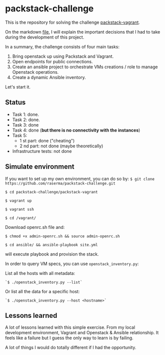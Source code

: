# packstack-challenge
This is the repository for solving the challenge [packstack-vagrant](https://github.com/raserma/packstack-vagrant). 

On the markdown [file](decisions-taken.md), I will explain the important decisions that I had to take during the development of this project.

In a summary, the challenge consists of four main tasks:
 1. Bring openstack up using Packstack and Vagrant.
 1. Open endpoints for public connections.
 1. Create an ansible project to orchestrate VMs creations / role to manage Openstack operations.
 1. Create a dynamic Ansible inventory.
 
Let's start it.

## Status
 * Task 1: done.
 * Task 2: done.
 * Task 3: done
 * Task 4: done (**but there is no connectivity with the instances**)
 * Task 5: 
    * 1 st part: done ("cheating")
    * 2 nd part: not done (maybe theoretically)
 * Infrastructure tests: not done 

## Simulate environment
If you want to set up my own environment, you can do so by:
   `$ git clone https://github.com/raserma/packstack-challenge.git`

   `$ cd packstack-challenge/packstack-vagrant`

   `$ vagrant up` 
   
   `$ vagrant ssh`

   `$ cd /vagrant/ `
   
Download openrc.sh file and:

   `$ chmod +x admin-openrc.sh && source admin-openrc.sh` 

   `$ cd ansible/ && ansible-playbook site.yml`

will execute playbook and provision the stack.

In order to query VM specs, you can use `openstack_inventory.py`:

List all the hosts with all metadata:

    `$ ./openstack_inventory.py --list`

Or list all the data for a specific host:

    `$ ./openstack_inventory.py --host <hostname>`

## Lessons learned
A lot of lessons learned with this simple exercise. From my local development
environment, Vagrant and Openstack & Ansible relationship. It feels like a 
failure but I guess the only way to learn is by failing. 

A lot of things I would do totally different if I had the opportunity.  
